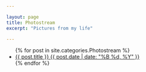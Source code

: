 ```yaml
---

layout: page
title: Photostream 
excerpt: "Pictures from my life"

---
```


<ul class="post-list">
{% for post in site.categories.Photostream %} 
  <li><article><a href="{{ site.siteurl }}{{ post.url }}">{{ post.title }} <span class="entry-date"><time datetime="{{ post.date | date_to_xmlschema }}">{{ post.date | date: "%B %d, %Y" }}</time></span></a></article></li>
{% endfor %}
</ul>
